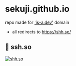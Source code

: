 # sekuji.github.io
repo made for ['is-a.dev'](https://github.com/sekuji/register) domain
+ all redirects to https://shh.so/

## 🔗 ssh.so
[![shh.so](https://shh.so/Images/prev.png)](https://shh.so/)
